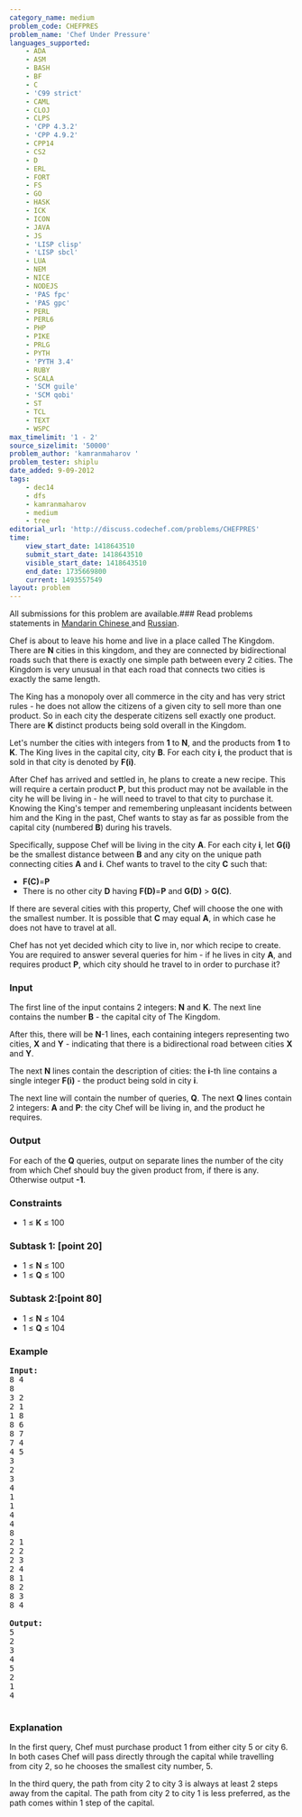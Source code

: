 ```yaml
---
category_name: medium
problem_code: CHEFPRES
problem_name: 'Chef Under Pressure'
languages_supported:
    - ADA
    - ASM
    - BASH
    - BF
    - C
    - 'C99 strict'
    - CAML
    - CLOJ
    - CLPS
    - 'CPP 4.3.2'
    - 'CPP 4.9.2'
    - CPP14
    - CS2
    - D
    - ERL
    - FORT
    - FS
    - GO
    - HASK
    - ICK
    - ICON
    - JAVA
    - JS
    - 'LISP clisp'
    - 'LISP sbcl'
    - LUA
    - NEM
    - NICE
    - NODEJS
    - 'PAS fpc'
    - 'PAS gpc'
    - PERL
    - PERL6
    - PHP
    - PIKE
    - PRLG
    - PYTH
    - 'PYTH 3.4'
    - RUBY
    - SCALA
    - 'SCM guile'
    - 'SCM qobi'
    - ST
    - TCL
    - TEXT
    - WSPC
max_timelimit: '1 - 2'
source_sizelimit: '50000'
problem_author: 'kamranmaharov '
problem_tester: shiplu
date_added: 9-09-2012
tags:
    - dec14
    - dfs
    - kamranmaharov
    - medium
    - tree
editorial_url: 'http://discuss.codechef.com/problems/CHEFPRES'
time:
    view_start_date: 1418643510
    submit_start_date: 1418643510
    visible_start_date: 1418643510
    end_date: 1735669800
    current: 1493557549
layout: problem
---
```

All submissions for this problem are available.###  Read problems statements in [Mandarin Chinese ](http://www.codechef.com/download/translated/DEC14/mandarin/CHEFPRES.pdf) and [Russian](http://www.codechef.com/download/translated/DEC14/russian/CHEFPRES.pdf).

Chef is about to leave his home and live in a place called The Kingdom. There are **N** cities in this kingdom, and they are connected by bidirectional roads such that there is exactly one simple path between every 2 cities. The Kingdom is very unusual in that each road that connects two cities is exactly the same length.

The King has a monopoly over all commerce in the city and has very strict rules - he does not allow the citizens of a given city to sell more than one product. So in each city the desperate citizens sell exactly one product. There are **K** distinct products being sold overall in the Kingdom.

Let's number the cities with integers from **1** to **N**, and the products from **1** to **K**. The King lives in the capital city, city **B**. For each city **i**, the product that is sold in that city is denoted by **F(i)**.

After Chef has arrived and settled in, he plans to create a new recipe. This will require a certain product **P**, but this product may not be available in the city he will be living in - he will need to travel to that city to purchase it. Knowing the King's temper and remembering unpleasant incidents between him and the King in the past, Chef wants to stay as far as possible from the capital city (numbered **B**) during his travels.

Specifically, suppose Chef will be living in the city **A**. For each city **i**, let **G(i)** be the smallest distance between **B** and any city on the unique path connecting cities **A** and **i**. Chef wants to travel to the city **C** such that:

- **F(C)**=**P**
- There is no other city **D** having **F(D)**=**P** and **G(D)** > **G(C)**.

If there are several cities with this property, Chef will choose the one with the smallest number. It is possible that **C** may equal **A**, in which case he does not have to travel at all.

Chef has not yet decided which city to live in, nor which recipe to create. You are required to answer several queries for him - if he lives in city **A**, and requires product **P**, which city should he travel to in order to purchase it?

### Input

The first line of the input contains 2 integers: **N** and **K**. The next line contains the number **B** - the capital city of The Kingdom.

After this, there will be **N**-1 lines, each containing integers representing two cities, **X** and **Y** - indicating that there is a bidirectional road between cities **X** and **Y**.

The next **N** lines contain the description of cities: the **i**-th line contains a single integer **F(i)** - the product being sold in city **i**.

The next line will contain the number of queries, **Q**. The next **Q** lines contain 2 integers: **A** and **P**: the city Chef will be living in, and the product he requires.

### Output

For each of the **Q** queries, output on separate lines the number of the city from which Chef should buy the given product from, if there is any. Otherwise output **-1**.

### Constraints

- 1 ≤ **K** ≤ 100

### Subtask 1: \[point 20\]

- 1 ≤ **N** ≤ 100
- 1 ≤ **Q** ≤ 100

### Subtask 2:\[point 80\]

- 1 ≤ **N** ≤ 104
- 1 ≤ **Q** ≤ 104

### Example

<pre>
<b>Input:</b>
8 4
8
3 2
2 1
1 8
8 6
8 7
7 4
4 5
3
2
3
4
1
1
4
4
8
2 1
2 2
2 3
2 4
8 1
8 2
8 3
8 4

<b>Output:</b>
5
2
3
4
5
2
1
4

</pre>
### Explanation

In the first query, Chef must purchase product 1 from either city 5 or city 6. In both cases Chef will pass directly through the capital while travelling from city 2, so he chooses the smallest city number, 5.

In the third query, the path from city 2 to city 3 is always at least 2 steps away from the capital. The path from city 2 to city 1 is less preferred, as the path comes within 1 step of the capital.
